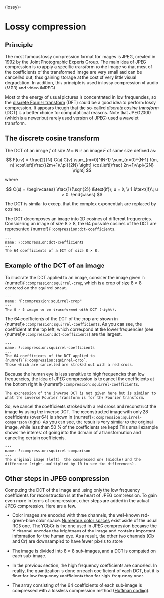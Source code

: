 (lossy)=
# Lossy compression

## Principle

The most famous lossy compression format for images is JPEG,
created in 1992 by the Joint Photographic Experts Group.
The main idea of JPEG compression is to apply a specific transform to the image
so that most of the coefficients of the transformed image are very small and can be cancelled out,
thus gaining storage at the cost of very little visual degradation.
In addition, this principle is used in lossy compression of audio (MP3) and video (MPEG).

Most of the energy of usual pictures is concentrated in low frequencies,
so the [discrete Fourier transform](fourier) (DFT) could be a good idea to perform lossy compression.
It appears though that the so-called _discrete cosine transform_ (DCT) is a better choice for computational reasons.
Note that JPEG2000 (which is a newer but rarely used version of JPEG) used a wavelet transform.


## The discrete cosine transform

The DCT of an image $f$ of size $N \times N$ is an image $F$ of same size defined as:

$$
  F(u,v) = \frac{2}{N} C(u) C(v) \sum_{m=0}^{N-1} \sum_{n=0}^{N-1}
  f(m, n) \cos\left[\frac{(2m+1)u\pi}{2N} \right] \cos\left[\frac{(2n+1)v\pi}{2N} \right]
$$

where

$$
  C(u) =
  \begin{cases}
    \frac{1}{\sqrt{2}}  &\text{if}\; u = 0, \\
    1                   &\text{if}\; u > 0.
  \end{cases}
$$

The DCT is similar to [](fourier) except that the complex exponentials are replaced by cosines.

The DCT decomposes an image into 2D cosines of different frequencies.
Considering an image of size 8 × 8, the 64 possible cosines of the DCT are represented {numref}`F:compression:dct-coefficients`.

```{figure} dct-coefficients.svg
---
name: F:compression:dct-coefficients
---
The 64 coefficients of a DCT of size 8 × 8.
```

## Example of the DCT of an image

To illustrate the DCT applied to an image, consider the image given in {numref}`F:compression:squirrel-crop`,
which is a crop of size 8 × 8 centered on the squirrel snout.

```{figure} squirrel-crop.svg
---
name: "F:compression:squirrel-crop"
---
The 8 × 8 image to be transformed with DCT (right).
```

The 64 coefficients of the DCT of the crop are shown in {numref}`F:compression:squirrel-coefficients`.
As you can see, the coefficient at the top left, which correspond at the lower frequencies
(see {numref}`F:compression:dct-coefficients`) are the largest.

```{figure} squirrel-coefficients.svg
---
name: F:compression:squirrel-coefficients
---
The 64 coefficients of the DCT applied to {numref}`F:compression:squirrel-crop`.
Those which are cancelled are stroked out with a red cross.
```

Because the human eye is less sensitive to high frequencies than low frequencies,
the idea of JPEG compression is to cancel the coefficients at the bottom right in {numref}`F:compression:squirrel-coefficients`.

```{margin}
The expression of the inverse DCT is not given here but is similar to what the inverse Fourier transform is for the Fourier transform.
```

So, we cancel the coefficients stroked with a red cross and reconstruct the image by using the inverse DCT.
The reconstructed image with only 28 coefficients (over 64) is shown in {numref}`F:compression:squirrel-comparison` (right).
As you can see, the result is very similar to the original image, while less than 50 % of the coefficients are kept!
This small example shows the interest of going into the domain of a transformation and canceling certain coefficients.

```{figure} squirrel-comparison.svg
---
name: F:compression:squirrel-comparison
---
The original image (left), the compressed one (middle) and the difference (right, multiplied by 10 to see the differences).
```

## Other steps in JPEG compression

Computing the DCT of the image and using only the low frequency coefficients for reconstruction
is at the heart of JPEG compression.
To gain even more in terms of compression, other steps are added in the actual JPEG compression.
Here are a few.

* Color images are encoded with three channels, the well-known red-green-blue color space.
  [Numerous color spaces](https://en.wikipedia.org/wiki/List_of_color_spaces_and_their_uses) exist aside of the usual RGB one.
  The YCbCr is the one used in JPEG compression
  because the Y channel encodes the brightness of the image and contains important information for the human eye.
  As a result, the other two channels (Cb and Cr) are downsampled to have fewer pixels to store.
  
* The image is divided into 8 × 8 sub-images, and a DCT is computed on each sub-image.

* In the previous section, the high frequency coefficients are canceled.
  In reality, the quantization is done on each coefficient of each DCT,
  but it is finer for low frequency coefficients than for high-frequency ones.

* The array consisting of the 64 coefficients of each sub-image is compressed with a lossless compression method
  ([Huffman coding](https://en.wikipedia.org/wiki/Huffman_coding)).
